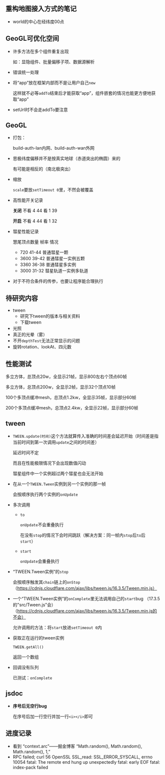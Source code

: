 ## 重构地图接入方式的笔记

- world的中心在经纬度00点


## GeoGL可优化空间

- 许多方法在多个组件重复出现

  如：显隐组件、批量偏移子项、数据源解析

- 错误统一处理

- 将“app”放在框架内部而不是让用户自己`new`  

  这样就不必等`addTo`结束后才能获取“app”，组件嵌套的情况也能更方便地获取“app”
  
- setUrl时不会走addTo要注意

##  GeoGL

- 打包：

  build-auth-lan内网、build-auth-wan外网

- 思极纬度偏移并不是按真实地球（赤道突出的椭圆）来的  

  有可能是相反的（南北极突出）   

- 缩放  

  `scale`要放`setTimeout 0`里，不然会被覆盖

- 高性能开关记录

  **关闭**
  不看 4 44
  看 1 39

  **开启**
  不看 4 44
  看 1 32
  
- 彗星性能记录

  慧尾顶点数量  帧率  情况

  - 720  41-44  普通彗星一颗
  - 3600  39-42  普通彗星一实例五颗
  - 3360  36-38  普通彗星多实例
  - 3000  31-32  彗星轨道一实例多轨道

- 对于不符合条件的传参，也要让程序能合理执行

## 待研究内容

- tween
  - 研究下tween的版本与相关资料
  - 下载tween
- 光照
- 真正的光晕（雾）
- 不开`depthTest`无法正常显示的问题
- 旋转rotation、lookAt、四元数

## 性能测试

多立方体，总顶点20w，全显示21帧，显示800左右个顶点60帧

多立方体，总顶点200w，全显示2帧，显示32个顶点10帧

100个多顶点缓冲mesh，总顶点1.2kw，全显示35帧，显示部分60帧

200个多顶点缓冲mesh，总顶点2.4kw，全显示22帧，显示部分60帧

## tween

- `TWEEN.update(时间)`这个方法就算传入准确的时间差会延迟开始（时间差是指当前时间到第一次调用`update`之间的时间差）  

  延迟时间不定  
  
  而且在性能极限情况下会出现数值闪动  
  
  彗星组件中一个实例超过两个彗星也会无法开始
  
- 在从一个`TWEEN.Tween`实例到另一个实例的那一帧  

  会按顺序执行两个实例的`onUpdate`  

- 多次调用  

  - `to`  

    `onUpdate`不会重叠执行  

    在没有`stop`的情况下会时间跳跃（解决方案：同一帧内`stop`后`to`后`start`）  

  - `start`  

    `onUpdate`会重叠执行

- “TWEEN.Tween实例”的`stop`  

  会按顺序触发其`chain`链上的`onStop` （https://cdnjs.cloudflare.com/ajax/libs/tween.js/16.3.5/Tween.min.js）
  
- 一个“TWEEN.Tween实例”的`onComplete`里无法调用自己的`start`bug  （17.3.5的"src/Tween.js"会）（https://cdnjs.cloudflare.com/ajax/libs/tween.js/16.3.5/Tween.min.js的不会）

  允许调用的方法：将`start`放进`setTimeout 0`内
  
- 获取正在运行的tween实例

  `TWEEN.getAll()`

  返回一个数组

- 回调没有队列

  已测试：`onComplete`

## jsdoc

- **序号后无空行bug**  

  在序号后加一行空行并加一行`<i></i>`即可
  

## 进度记录

- 看到
“context.arc”——掘金博客
“Math.random(), Math.random(), Math.random(), 1,”
- RPC failed; curl 56 OpenSSL SSL_read: SSL_ERROR_SYSCALL, errno 10054
  fatal: The remote end hung up unexpectedly
  fatal: early EOF
  fatal: index-pack failed